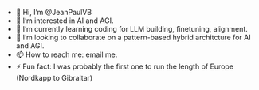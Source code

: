- 👋 Hi, I’m @JeanPaulVB
- 👀 I’m interested in AI and AGI.
- 🌱 I’m currently learning coding for LLM building, finetuning, alignment.
- 💞️ I’m looking to collaborate on a pattern-based hybrid architcture for AI and AGI.
- 📫 How to reach me: email me. 
- ⚡ Fun fact: I was probably the first one to run the length of Europe (Nordkapp to Gibraltar)

<!---
JeanPaulVB/JeanPaulVB is a ✨ special ✨ repository because its `README.md` (this file) appears on your GitHub profile.
You can click the Preview link to take a look at your changes.
--->
